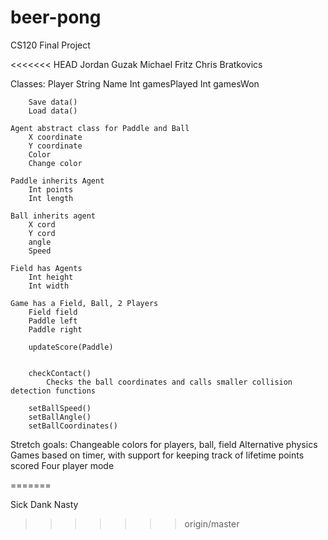 # beer-pong
CS120 Final Project

<<<<<<< HEAD
Jordan Guzak
Michael Fritz
Chris Bratkovics

Classes:
	Player
		String Name
		Int gamesPlayed
		Int gamesWon
		
		Save data()
		Load data()
		
	Agent abstract class for Paddle and Ball
		X coordinate
		Y coordinate
		Color
		Change color
	
	Paddle inherits Agent
		Int points
		Int length
		
	Ball inherits agent
		X cord
		Y cord
		angle
		Speed
	
	Field has Agents
		Int height
		Int width
	
	Game has a Field, Ball, 2 Players
		Field field
		Paddle left
		Paddle right
		
		updateScore(Paddle)
		
		
		checkContact()
			Checks the ball coordinates and calls smaller collision detection functions
		
		setBallSpeed()
		setBallAngle()
		setBallCoordinates()
		
	
		
Stretch goals:
	Changeable colors for players, ball, field
	Alternative physics
	Games based on timer, with support for keeping track of lifetime points scored
	Four player mode

=======

Sick Dank Nasty
>>>>>>> origin/master
